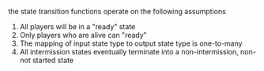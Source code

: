 the state transition functions operate on the following assumptions

1. All players will be in a "ready" state
1. Only players who are alive can "ready"
1. The mapping of input state type to output state type is one-to-many
1. All intermission states eventually terminate into a non-intermission, non-not started state
